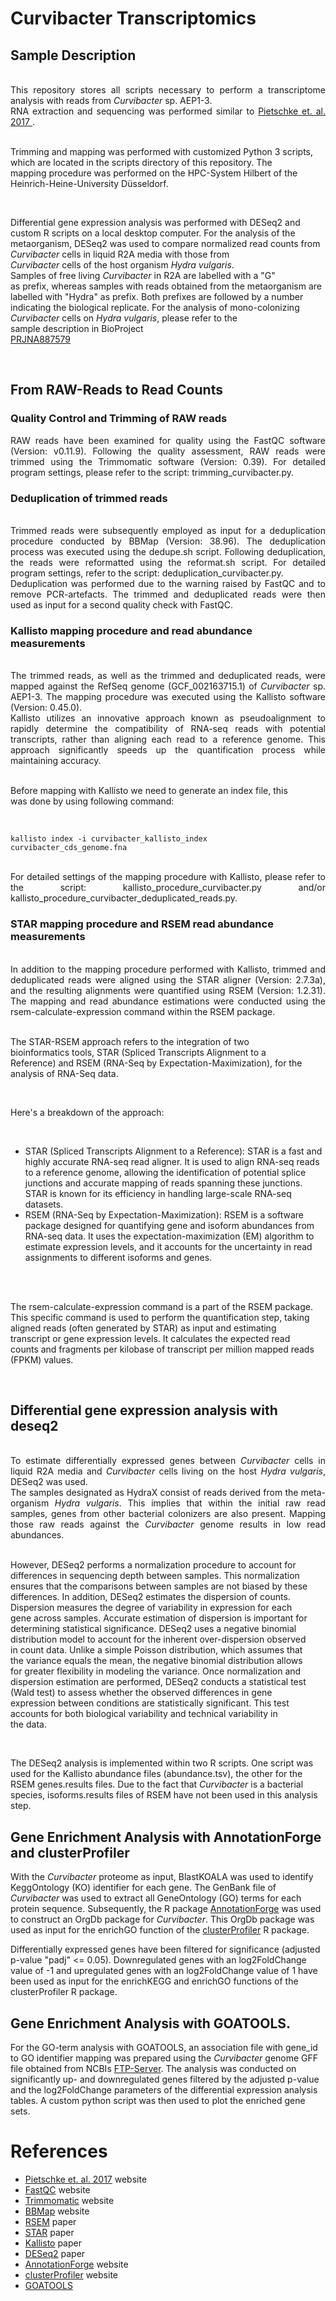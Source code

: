 # Curvibacter Transcriptomics

## Sample Description

<div style="text-align: justify;white-space: pre-line;">
This repository stores all scripts necessary to perform a transcriptome analysis with reads from <i>Curvibacter</i> sp. AEP1-3.
RNA extraction and sequencing was performed similar to <a href="https://www.pnas.org/doi/10.1073/pnas.1706879114"> Pietschke et. al. 2017 </a>.


Trimming and mapping was performed with customized Python 3 scripts, which are located in the scripts directory of this
repository.
The mapping procedure was performed on the HPC-System Hilbert of the Heinrich-Heine-University Düsseldorf.

Differential gene expression analysis was performed with DESeq2 and custom R scripts on a local desktop computer. For
the analysis of the metaorganism, DESeq2 was used to compare normalized read counts from <i>Curvibacter</i> cells in
liquid R2A media with those from <i>Curvibacter</i> cells of the host organism <i>Hydra vulgaris</i>.
Samples of free living <i>Curvibacter</i> in R2A are labelled with a "G" as prefix, whereas samples with reads obtained
from the metaorganism are labelled with "Hydra" as prefix. Both prefixes are followed by a number indicating the
biological replicate.
For the analysis of mono-colonizing <i>Curvibacter</i> cells on <i>Hydra vulgaris</i>, please refer to the sample
description in BioProject <a href="https://www.ncbi.nlm.nih.gov/bioproject/PRJNA887579">PRJNA887579</a>
</div>

## From RAW-Reads to Read Counts

### Quality Control and Trimming of RAW reads

<div style="text-align: justify">
RAW reads have been examined for quality using the FastQC software (Version: v0.11.9). Following the quality assessment, RAW reads were trimmed using the Trimmomatic software (Version: 0.39). For detailed program settings, please refer to the script: trimming_curvibacter.py.
</div>

### Deduplication of trimmed reads

<div style="text-align: justify;white-space: pre-line;">
Trimmed reads were subsequently employed as input for a deduplication procedure conducted by BBMap (Version: 38.96). The deduplication process was executed using the dedupe.sh script. Following deduplication, the reads were reformatted using the reformat.sh script. For detailed program settings, refer to the script: deduplication_curvibacter.py.
Deduplication was performed due to the warning raised by FastQC and to remove PCR-artefacts. The trimmed and deduplicated reads were then used as input for a second quality check with FastQC.
</div>

### Kallisto mapping procedure and read abundance measurements

<div style="text-align: justify;white-space: pre-line;">
The trimmed reads, as well as the trimmed and deduplicated reads, were mapped against the RefSeq genome (GCF_002163715.1) of <i>Curvibacter</i> sp. AEP1-3. The mapping procedure was executed using the Kallisto software (Version: 0.45.0).
Kallisto utilizes an innovative approach known as pseudoalignment to rapidly determine the compatibility of RNA-seq reads with potential transcripts, rather than aligning each read to a reference genome. This approach significantly speeds up the quantification process while maintaining accuracy.

Before mapping with Kallisto we need to generate an index file, this was done by using following command:
</div>

`kallisto index -i curvibacter_kallisto_index curvibacter_cds_genome.fna`

<div style="text-align: justify;white-space: pre-line;">
For detailed settings of the mapping procedure with Kallisto, please refer to the script: kallisto_procedure_curvibacter.py and/or kallisto_procedure_curvibacter_deduplicated_reads.py.
</div>

### STAR mapping procedure and RSEM read abundance measurements

<div style="text-align: justify;white-space: pre-line;">
In addition to the mapping procedure performed with Kallisto, trimmed and deduplicated reads were aligned using the STAR aligner (Version: 2.7.3a), and the resulting alignments were quantified using RSEM (Version: 1.2.31). The mapping and read abundance estimations were conducted using the rsem-calculate-expression command within the RSEM package.

The STAR-RSEM approach refers to the integration of two bioinformatics tools, STAR (Spliced Transcripts Alignment to a
Reference) and RSEM (RNA-Seq by Expectation-Maximization), for the analysis of RNA-Seq data.

Here's a breakdown of the approach:
</div>

- STAR (Spliced Transcripts Alignment to a Reference): STAR is a fast and highly accurate RNA-seq read aligner. It is
  used to align RNA-seq reads to a reference genome, allowing the identification of potential splice junctions and
  accurate mapping of reads spanning these junctions. STAR is known for its efficiency in handling large-scale RNA-seq
  datasets.
- RSEM (RNA-Seq by Expectation-Maximization): RSEM is a software package designed for quantifying gene and isoform
  abundances from RNA-seq data. It uses the expectation-maximization (EM) algorithm to estimate expression levels, and
  it accounts for the uncertainty in read assignments to different isoforms and genes.

<div style="text-align: justify;white-space: pre-line;">

The rsem-calculate-expression command is a part of the RSEM package. This specific command is used to perform the
quantification step, taking aligned reads (often generated by STAR) as input and estimating transcript or gene
expression levels. It calculates the expected read counts and fragments per kilobase of transcript per million mapped
reads (FPKM) values.
</div>

## Differential gene expression analysis with deseq2

<div style="text-align: justify;white-space: pre-line;">
To estimate differentially expressed genes between <i>Curvibacter</i> cells in liquid R2A media and <i>Curvibacter</i> cells living on the host <i>Hydra vulgaris</i>, DESeq2 was used.
The samples designated as HydraX consist of reads derived from the meta-organism <i>Hydra vulgaris</i>. This implies that within the initial raw read samples, genes from other bacterial colonizers are also present. Mapping those raw reads against the <i>Curvibacter</i> genome results in low read abundances.

However, DESeq2 performs a normalization procedure to account for differences in sequencing depth between samples. This
normalization ensures that the comparisons between samples are not biased by these differences. In addition, DESeq2
estimates the dispersion of counts. Dispersion measures the degree of variability in expression for each gene across
samples. Accurate estimation of dispersion is important for determining statistical significance.
DESeq2 uses a negative binomial distribution model to account for the inherent over-dispersion observed in count data.
Unlike a simple Poisson distribution, which assumes that the variance equals the mean, the negative binomial
distribution allows for greater flexibility in modeling the variance. Once normalization and dispersion estimation are
performed, DESeq2 conducts a statistical test (Wald test) to assess whether the observed differences in gene expression
between conditions are statistically significant. This test accounts for both biological variability and technical
variability in the data.
</div>

The DESeq2 analysis is implemented within two R scripts. One script was used for the Kallisto abundance files (abundance.tsv), the other for the RSEM genes.results files.
Due to the fact that *Curvibacter* is a bacterial species, isoforms.results files of RSEM have not been used in this analysis step.

## Gene Enrichment Analysis with AnnotationForge and clusterProfiler

With the <i>Curvibacter</i> proteome as input, BlastKOALA was used to identify KeggOntology (KO) identifier for each gene. The GenBank file of <i>Curvibacter</i> was used to extract all GeneOntology (GO) terms for each protein sequence.
Subsequently, the R package [AnnotationForge](https://bioconductor.org/packages/release/bioc/html/AnnotationForge.html) was used to construct an OrgDb package for <i>Curvibacter</i>. This OrgDb package was used as input for the enrichGO function of the [clusterProfiler](https://bioconductor.org/packages/release/bioc/html/clusterProfiler.html) R package. 

Differentially expressed genes have been filtered for significance (adjusted p-value "padj" <= 0.05). Downregulated genes with an log2FoldChange value of -1 and upregulated genes with an log2FoldChange value of 1 have been used as input for the enrichKEGG and enrichGO functions of the clusterProfiler R package.

## Gene Enrichment Analysis with GOATOOLS. 

For the GO-term analysis with GOATOOLS, an association file with gene_id to GO identifier mapping was prepared using the <i>Curvibacter</i> genome GFF file obtained from NCBIs [FTP-Server](https://ftp.ncbi.nlm.nih.gov/genomes/all/GCF/002/163/715/GCF_002163715.1_ASM216371v1/). The analysis was conducted on significantly up- and downregulated genes filtered by the adjusted p-value and the log2FoldChange parameters of the differential expression analysis tables. A custom python script was then used to plot the enriched gene sets.

# References

- [Pietschke et. al. 2017](https://www.pnas.org/doi/10.1073/pnas.1706879114) website
- [FastQC](https://www.bioinformatics.babraham.ac.uk/projects/fastqc/) website
- [Trimmomatic](http://www.usadellab.org/cms/?page=trimmomatic) website
- [BBMap](https://jgi.doe.gov/data-and-tools/software-tools/bbtools/bb-tools-user-guide/bbmap-guide/) website
- [RSEM](https://bmcbioinformatics.biomedcentral.com/articles/10.1186/1471-2105-12-323) paper
- [STAR](https://bmcbioinformatics.biomedcentral.com/articles/10.1186/1471-2105-12-323) paper
- [Kallisto](https://www.nature.com/articles/nbt.3519) paper
- [DESeq2](https://genomebiology.biomedcentral.com/articles/10.1186/s13059-014-0550-8) paper
- [AnnotationForge](https://bioconductor.org/packages/release/bioc/html/AnnotationForge.html) website
- [clusterProfiler](https://bioconductor.org/packages/release/bioc/html/clusterProfiler.html) website
- [GOATOOLS](https://www.nature.com/articles/s41598-018-28948-z)
